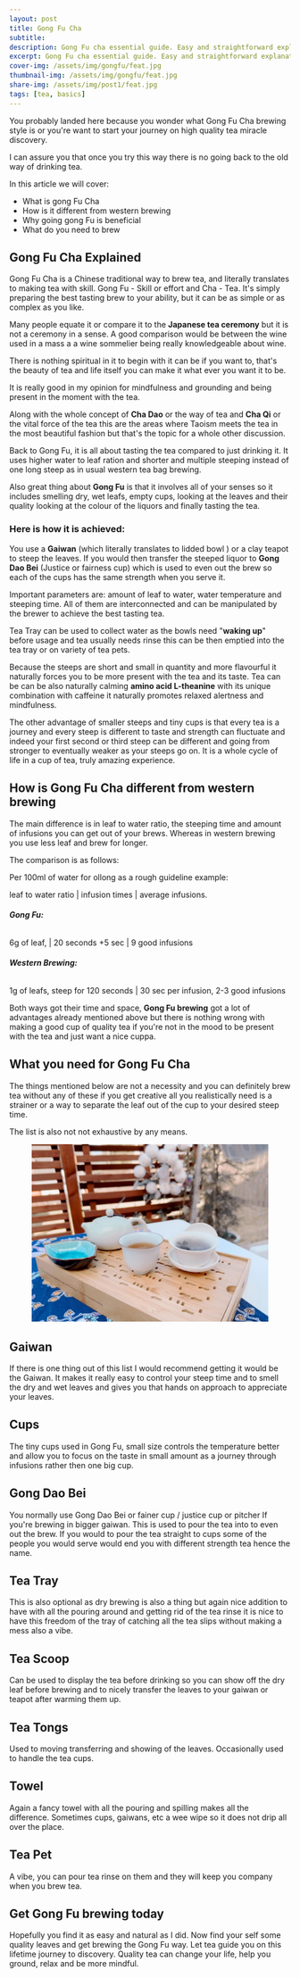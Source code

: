```yaml
---
layout: post
title: Gong Fu Cha
subtitle: 
description: Gong Fu cha essential guide. Easy and straightforward explanation of Gong Fu with pictures. Start your tea journey today.
excerpt: Gong Fu cha essential guide. Easy and straightforward explanation of Gong Fu with pictures. Start your tea journey today.
cover-img: /assets/img/gongfu/feat.jpg
thumbnail-img: /assets/img/gongfu/feat.jpg
share-img: /assets/img/post1/feat.jpg
tags: [tea, basics]
---
```

<!-- wp:paragraph -->
<p>You probably landed here because you wonder what Gong Fu Cha brewing style is or you're want to start your journey on high quality tea miracle discovery.</p>
<!-- /wp:paragraph -->

<!-- wp:paragraph -->
<p>I can assure you that once you try this way there is no going back to the old way of drinking tea.</p>
<!-- /wp:paragraph -->

<!-- wp:paragraph -->
<p>In this article we will cover:</p>
<!-- /wp:paragraph -->

<!-- wp:list -->
<ul><!-- wp:list-item -->
<li>What is gong Fu Cha</li>
<!-- /wp:list-item -->

<!-- wp:list-item -->
<li>How is it different from western brewing</li>
<!-- /wp:list-item -->

<!-- wp:list-item -->
<li>Why going gong Fu is beneficial</li>
<!-- /wp:list-item -->

<!-- wp:list-item -->
<li>What do you need to brew</li>
<!-- /wp:list-item --></ul>
<!-- /wp:list -->

<!-- wp:heading -->
<h2 class="wp-block-heading">Gong Fu Cha Explained</h2>
<!-- /wp:heading -->

<!-- wp:paragraph -->
<p>Gong Fu Cha is a Chinese traditional way to brew tea, and literally translates to making tea with skill. Gong Fu - Skill or effort and Cha - Tea. It's simply preparing the best tasting brew to your ability, but it can be as simple or as complex as you like. </p>
<!-- /wp:paragraph -->

<!-- wp:paragraph -->
<p>Many people equate it or compare it to the <strong>Japanese tea ceremony</strong> but it is not a ceremony in a sense. A good comparison would be between the wine used in a mass a a wine sommelier being really knowledgeable about wine. </p>
<!-- /wp:paragraph -->

<!-- wp:paragraph -->
<p>There is nothing spiritual in it to begin with it can be if you want to, that's the beauty of tea and life itself you can make it what ever you want it to be. </p>
<!-- /wp:paragraph -->

<!-- wp:paragraph -->
<p>It is really good in my opinion for mindfulness and grounding and being present in the moment with the tea. </p>
<!-- /wp:paragraph -->

<!-- wp:paragraph -->
<p>Along with the whole concept of <strong>Cha Dao</strong> or the way of tea and <strong>Cha Qi</strong> or the vital force of the tea this are the areas where Taoism meets the tea in the most beautiful fashion but that's the topic for a whole other discussion.</p>
<!-- /wp:paragraph -->

<!-- wp:paragraph -->
<p>Back to Gong Fu, it is all about tasting the tea compared to just drinking it. It uses higher water to leaf ration and shorter and multiple steeping instead of one long steep as in usual western tea bag brewing. </p>
<!-- /wp:paragraph -->

<!-- wp:paragraph -->
<p>Also great thing about <strong>Gong Fu</strong> is that it involves all of your senses so it includes smelling dry, wet leafs, empty cups,  looking at the leaves and their quality looking at the colour of the liquors and finally tasting the tea.</p>
<!-- /wp:paragraph -->

<!-- wp:heading {"level":3} -->
<h3 class="wp-block-heading">Here is how it is achieved:</h3>
<!-- /wp:heading -->

<!-- wp:paragraph -->
<p>You use a <strong>Gaiwan</strong> (which literally translates to lidded bowl ) or a clay teapot to steep the leaves. If you would then transfer the steeped liquor to <strong>Gong Dao Bei</strong> (Justice or fairness cup) which is used to even out the brew so each of the cups has the same strength when you serve it.</p>
<!-- /wp:paragraph -->

<!-- wp:paragraph -->
<p>Important parameters are: amount of leaf to water, water temperature and steeping time. All of them are interconnected and can be manipulated by the brewer to achieve the best tasting tea.</p>
<!-- /wp:paragraph -->

<!-- wp:paragraph -->
<p>Tea Tray can be used to collect water as the bowls need "<strong>waking up</strong>" before usage and tea usually  needs rinse this can be then emptied into the tea tray or on variety of tea pets.</p>
<!-- /wp:paragraph -->

<!-- wp:paragraph -->
<p>Because the steeps are short and small in quantity and more flavourful it naturally forces you to be more present with the tea and its taste. Tea can be can be also naturally calming <strong>amino acid L-theanine</strong> with its unique combination with caffeine it naturally promotes relaxed alertness and mindfulness.</p>
<!-- /wp:paragraph -->

<!-- wp:paragraph -->
<p>The other advantage of smaller steeps and tiny cups is that every tea is a journey and every steep is different to taste and strength can fluctuate and indeed your first second or third steep can be different and going from stronger to eventually weaker as your steeps go on. It is a whole cycle of life in a cup of tea, truly amazing experience.</p>
<!-- /wp:paragraph -->

<!-- wp:heading -->
<h2 class="wp-block-heading">How is Gong Fu Cha different from western brewing</h2>
<!-- /wp:heading -->

<!-- wp:paragraph -->
<p>The main difference is in leaf to water ratio, the steeping time and amount of infusions you can get out of your brews. Whereas in western brewing you use less leaf and brew for longer. </p>
<!-- /wp:paragraph -->

<!-- wp:paragraph -->
<p>The comparison is as follows:</p>
<!-- /wp:paragraph -->

<!-- wp:paragraph -->
<p>Per 100ml of water for ollong as a rough guideline example:</p>
<!-- /wp:paragraph -->

<!-- wp:paragraph -->
<p>leaf to water ratio | infusion times | average infusions.</p>
<!-- /wp:paragraph -->

<!-- wp:heading {"level":6} -->
<h6 class="wp-block-heading"><strong>Gong Fu: </strong></h6>
<!-- /wp:heading -->

<!-- wp:paragraph -->
<p>6g of leaf, | 20 seconds +5 sec | 9 good infusions</p>
<!-- /wp:paragraph -->

<!-- wp:heading {"level":6} -->
<h6 class="wp-block-heading"><strong>Western Brewing:</strong></h6>
<!-- /wp:heading -->

<!-- wp:paragraph -->
<p>1g of leafs, steep for 120 seconds | 30 sec per infusion, 2-3 good infusions</p>
<!-- /wp:paragraph -->

<!-- wp:paragraph -->
<p>Both ways got their time and space, <strong>Gong Fu brewing</strong> got a lot of advantages already mentioned above but there is nothing wrong with making a good cup of quality tea if you're not in the mood  to be present with the tea and just want a  nice cuppa.</p>
<!-- /wp:paragraph -->

<!-- wp:heading -->
<h2 class="wp-block-heading">What you need for Gong Fu Cha</h2>
<!-- /wp:heading -->

<!-- wp:paragraph -->
<p>The things mentioned below are not a necessity and you can definitely brew tea without any of these if you get creative all you realistically need is a strainer or a way to separate the leaf out of the cup to your desired steep time.</p>
<!-- /wp:paragraph -->

<!-- wp:paragraph -->
<p>The list is also not not exhaustive by any means.</p>
<!-- /wp:paragraph -->

<!-- wp:image {"id":289,"sizeSlug":"large","linkDestination":"none"} -->
<figure class="wp-block-image size-large"><img src="/assets/img/gongfu/feat.jpg" alt="" class="wp-image-289"/></figure>
<!-- /wp:image -->

<!-- wp:heading {"fontSize":"large"} -->
<h2 class="wp-block-heading has-large-font-size">Gaiwan</h2>
<!-- /wp:heading -->

<!-- wp:paragraph -->
<p>If there is one thing out of this list I would recommend getting it would be the Gaiwan. It makes it really easy to control your steep time and to smell the dry and wet leaves and gives you that hands on approach to appreciate your leaves.</p>
<!-- /wp:paragraph -->

<!-- wp:heading -->
<h2 class="wp-block-heading">Cups</h2>
<!-- /wp:heading -->

<!-- wp:paragraph -->
<p>The tiny cups used in Gong Fu, small size controls the temperature better and allow you to focus on the taste in small amount as a journey through infusions rather then one big cup.</p>
<!-- /wp:paragraph -->

<!-- wp:heading {"fontSize":"large"} -->
<h2 class="wp-block-heading has-large-font-size">Gong Dao Bei</h2>
<!-- /wp:heading -->

<!-- wp:paragraph -->
<p>You normally use Gong Dao Bei or fainer cup / justice cup or pitcher If you're brewing in bigger gaiwan.  This is used to pour the tea into to even out the brew. If you would to pour the tea straight to cups some of the people you would serve would end you with different strength tea hence the name. </p>
<!-- /wp:paragraph -->

<!-- wp:heading {"fontSize":"large"} -->
<h2 class="wp-block-heading has-large-font-size">Tea Tray</h2>
<!-- /wp:heading -->

<!-- wp:paragraph -->
<p>This is also optional as dry brewing is also a thing but again nice addition to have with all the pouring around and getting rid of the tea rinse it is nice to have this freedom of the tray of catching all the tea slips without making a mess also a vibe.</p>
<!-- /wp:paragraph -->

<!-- wp:heading {"fontSize":"large"} -->
<h2 class="wp-block-heading has-large-font-size">Tea Scoop</h2>
<!-- /wp:heading -->

<!-- wp:paragraph -->
<p>Can be used to display the tea before drinking so you can show off  the dry leaf before brewing and to nicely transfer the leaves to your gaiwan or teapot after warming them up.</p>
<!-- /wp:paragraph -->

<!-- wp:heading {"fontSize":"large"} -->
<h2 class="wp-block-heading has-large-font-size">Tea Tongs</h2>
<!-- /wp:heading -->

<!-- wp:paragraph -->
<p>Used to moving transferring and showing of the leaves. Occasionally used to handle the tea cups.</p>
<!-- /wp:paragraph -->

<!-- wp:heading {"fontSize":"large"} -->
<h2 class="wp-block-heading has-large-font-size">Towel</h2>
<!-- /wp:heading -->

<!-- wp:paragraph -->
<p>Again a fancy towel with all the pouring and spilling makes all the difference. Sometimes cups, gaiwans, etc a wee wipe so it does not drip all over the place.</p>
<!-- /wp:paragraph -->

<!-- wp:heading {"fontSize":"large"} -->
<h2 class="wp-block-heading has-large-font-size">Tea Pet</h2>
<!-- /wp:heading -->

<!-- wp:paragraph -->
<p>A vibe, you can pour tea rinse on them and they will keep you company when you brew tea.</p>
<!-- /wp:paragraph -->

<!-- wp:heading -->
<h2 class="wp-block-heading">Get Gong Fu brewing today</h2>
<!-- /wp:heading -->

<!-- wp:paragraph -->
<p>Hopefully you find it as easy and natural as I did. Now find your self some quality leaves and get brewing the Gong Fu way. Let tea guide you on this lifetime journey to discovery. Quality tea can change your life, help you ground, relax and be more mindful.</p>
<!-- /wp:paragraph -->

<!-- wp:paragraph -->
<p></p>
<!-- /wp:paragraph -->